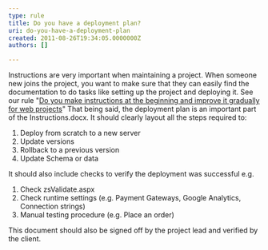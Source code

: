 ```yaml
---
type: rule
title: Do you have a deployment plan?
uri: do-you-have-a-deployment-plan
created: 2011-08-26T19:34:05.0000000Z
authors: []

---
```


 Instructions are very important when maintaining a project. When someone new joins the project, you want to make sure that they can easily find the documentation to do tasks like setting up the project and deploying it. See our rule "[Do you make instructions at the beginning and improve it gradually for web projects](/do-you-make-instructions-at-the-beginning-of-a-project-and-improve-them-gradually)" 
That being said, the deployment plan is an important part of the Instructions.docx. It should clearly layout all the steps required to:

1. Deploy from scratch to a new server
2. Update versions
3. Rollback to a previous version
4. Update Schema or data


It should also include checks to verify the deployment was successful e.g.

1. Check zsValidate.aspx
2. Check runtime settings (e.g. Payment Gateways, Google Analytics, Connection strings)
3. Manual testing procedure (e.g. Place an order)


This document should also be signed off by the project lead and verified by the client.

